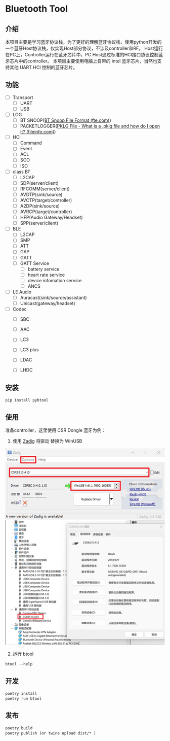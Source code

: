 # Bluetooth Tool

## 介绍
本项目主要是学习蓝牙协议栈，为了更好的理解蓝牙协议栈，使用python开发的一个蓝牙Host协议栈，仅实现Host部分协议，不涉及controller和RF。
Host运行在PC上，Controller运行在蓝牙芯片中，PC Host通过标准的HCI接口协议控制蓝牙芯片中的controller。
本项目主要使用电脑上自带的 intel 蓝牙芯片，当然也支持其他 UART HCI 控制的蓝牙芯片。

## 功能

- [ ] Transport
  - [ ] UART 
  - [ ] USB
- [ ] LOG
  - [ ] BT SNOOP([BT Snoop File Format (fte.com)](https://fte.com/webhelpii/bpa600/Content/Technical_Information/BT_Snoop_File_Format.htm))
  - [ ] PACKETLOGGER([PKLG File - What is a .pklg file and how do I open it? (fileinfo.com)](https://fileinfo.com/extension/pklg))
- [ ] HCI
    - [ ] Command
    - [ ] Event
    - [ ] ACL
    - [ ] SCO
    - [ ] ISO
- [ ] class BT
  - [ ] L2CAP 
  - [ ] SDP(server/client)
  - [ ] RFCOMM(server/client)
  - [ ] AVDTP(sink/source)
  - [ ] AVCTP(target/controller)
  - [ ] A2DP(sink/source)
  - [ ] AVRCP(target/controller)
  - [ ] HFP(Audio Gateway/Headset)
  - [ ] SPP(server/client)
- [ ] BLE
  - [ ] L2CAP
  - [ ] SMP
  - [ ] ATT
  - [ ] GAP
  - [ ] GATT
  - [ ] GATT Service
    - [ ] battery service
    - [ ] heart rate service
    - [ ] device infomation service
    - [ ] ANCS
- [ ] LE Audio
  - [ ] Auracast(sink/source/assistant)
  - [ ] Unicast(gateway/headset)
- [ ] Codec
    - [ ] SBC
    - [ ] AAC
    - [ ] LC3
    - [ ] LC3 plus
    - [ ] LDAC
    - [ ] LHDC


## 安装
```
pip install pybtool
```

## 使用
准备controller，这里使用 CSR Dongle 蓝牙为例：

1. 使用 [Zadig](https://zadig.akeo.ie/) 将驱动 替换为 WinUSB 

![](./assets/0.png)
![](./assets/1.png)

2. 运行 btool 

```
btool --help
```

## 开发
```
poetry install
poetry run btool
```

## 发布
```
poetry build
poetry publish (or twine upload dist/* ) 
```